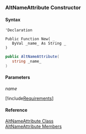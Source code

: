 ﻿### AltNameAttribute Constructor

#### Syntax

```vbnet
'Declaration

Public Function New( _
   ByVal _name_ As String _
)
```

```csharp
public AltNameAttribute( 
   string _name_
)
```

#### Parameters

_name_

[!include[Requirements](../partials/requirements.md)]

#### Reference

[AltNameAttribute Class](fcSDK~FChoice.Foundation.Clarify.Attributes.AltNameAttribute.md)  
[AltNameAttribute Members](fcSDK~FChoice.Foundation.Clarify.Attributes.AltNameAttribute_members.md)